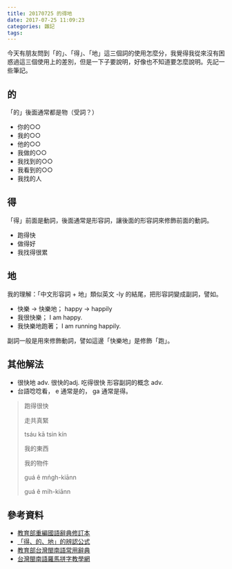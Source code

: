 ```yaml
---
title: 20170725 的得地
date: 2017-07-25 11:09:23
categories: 雜記
tags:
---
```


今天有朋友問到「的」、「得」、「地」這三個詞的使用怎麼分，我覺得我從來沒有困惑過這三個使用上的差別，但是一下子要說明，好像也不知道要怎麼說明。先記一些筆記。

## 的

「的」後面通常都是物（受詞？）

- 你的○○
- 我的○○
- 他的○○
- 我做的○○
- 我找到的○○
- 我看到的○○
- 我找的人


## 得

「得」前面是動詞，後面通常是形容詞，讓後面的形容詞來修飾前面的動詞。

- 跑得快
- 做得好
- 我找得很累


## 地

我的理解：「中文形容詞 + 地」類似英文 -ly 的結尾，把形容詞變成副詞，譬如。

- 快樂 -> 快樂地； happy -> happily
- 我很快樂； I am happy.
- 我快樂地跑著； I am running happily.

副詞一般是用來修飾動詞，譬如這邊「快樂地」是修飾「跑」。


## 其他解法

- 很快地 adv. 很快的adj. 吃得很快 形容副詞的概念 adv.
- 台語唸唸看， e 通常是的， ga 通常是得。

> 跑得很快
>
> 走共真緊
>
> tsáu kā tsin kín
>
> 我的東西
>
> 我的物件
>
> guá ê mn̍gh-kiānn
>
> guá ê mı̍h-kiānn


## 參考資料

- [教育部重編國語辭典修訂本](http://dict.revised.moe.edu.tw/cbdic/index.html)
- [「得、的、地」的辨認公式](https://market.cloud.edu.tw/content/local/kaushoun/wuga/drama/pingying/chinese_8.htm)
- [教育部台灣閩南語常用辭典](http://twblg.dict.edu.tw/holodict_new/index.html)
- [台灣閩南語羅馬拼字教學網](http://tailo.moe.edu.tw/main.htm)
